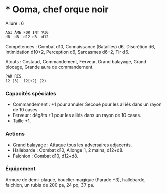 # * Ooma, chef orque noir

Allure : 6

	AGI	ÂME	FOR	INT	VIG
	d8	d8	d12	d8	d12

Compétences : Combat d10, Connaissance (Batailles) d6, Discrétion d6, Intimidation d10+2, Perception d6, Sarcasmes d6+2, Tir d6.

Atouts : Costaud, Commandement, Ferveur, Grand balayage, Grand blocage, Grande aura de commandement.

	PAR	RES
	12 (3)	12[+2] (2)

### Capacités spéciales
- Commandement : +1 pour annuler Secoué pour les alliés dans un rayon de 10 cases.
- Ferveur : dégâts +1 pour les alliés dans un rayon de 10 cases.
- Taille +1.

### Actions
- Grand balayage : Attaque tous les adversaires adjacents.
- Hallebarde : Combat d10, Allonge 1, 2 mains, d12+d8.
- Falchion : Combat d10, d12+d8.

### Équipement
Armure de demi-plaque, bouclier magique (Parade +3), hallebarde, falchion, un rubis de 200 pa, 24 po, 37 pa.
